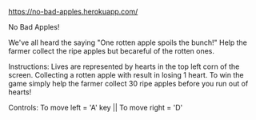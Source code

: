 https://no-bad-apples.herokuapp.com/

No Bad Apples!

We've all heard the saying "One rotten apple spoils the bunch!" Help the farmer
    collect the ripe apples but becareful of the rotten ones.

Instructions: Lives are represented by hearts in the top left corn of the screen.
    Collecting a rotten apple with result in losing 1 heart. To win the game simply help the farmer collect 30 ripe
    apples before you run out of hearts!

Controls: To move left = 'A' key || To move right = 'D'